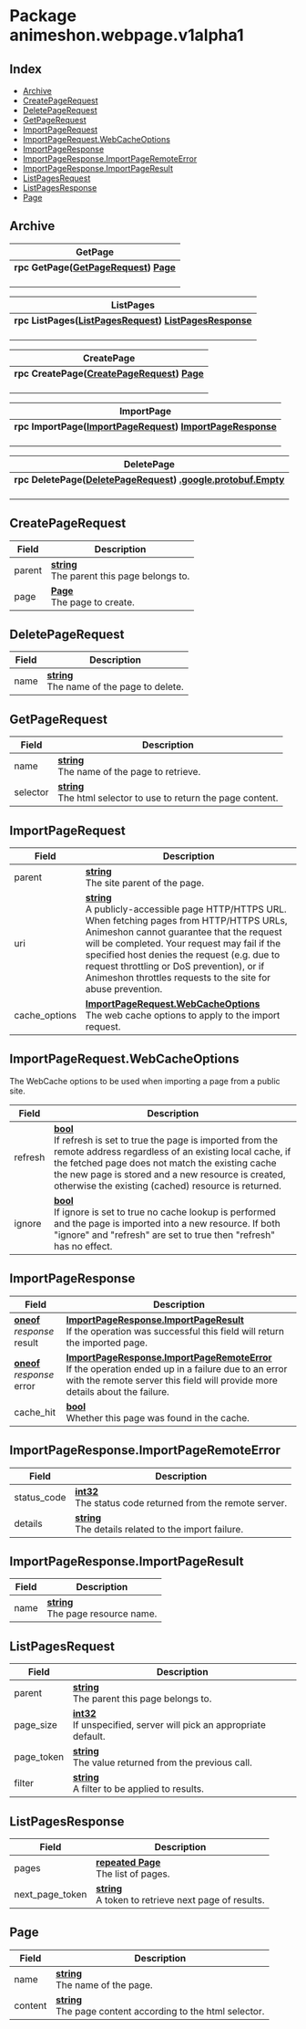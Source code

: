 # Package animeshon.webpage.v1alpha1

## Index
- [Archive](#animeshon.webpage.v1alpha1.Archive)
- [CreatePageRequest](#animeshon.webpage.v1alpha1.CreatePageRequest)
- [DeletePageRequest](#animeshon.webpage.v1alpha1.DeletePageRequest)
- [GetPageRequest](#animeshon.webpage.v1alpha1.GetPageRequest)
- [ImportPageRequest](#animeshon.webpage.v1alpha1.ImportPageRequest)
- [ImportPageRequest.WebCacheOptions](#animeshon.webpage.v1alpha1.ImportPageRequest.WebCacheOptions)
- [ImportPageResponse](#animeshon.webpage.v1alpha1.ImportPageResponse)
- [ImportPageResponse.ImportPageRemoteError](#animeshon.webpage.v1alpha1.ImportPageResponse.ImportPageRemoteError)
- [ImportPageResponse.ImportPageResult](#animeshon.webpage.v1alpha1.ImportPageResponse.ImportPageResult)
- [ListPagesRequest](#animeshon.webpage.v1alpha1.ListPagesRequest)
- [ListPagesResponse](#animeshon.webpage.v1alpha1.ListPagesResponse)
- [Page](#animeshon.webpage.v1alpha1.Page)

## <span id="animeshon.webpage.v1alpha1.Archive">Archive</span>



| <span id="animeshon.webpage.v1alpha1.Archive.GetPage">GetPage</span> |
| --- |
| **rpc GetPage([GetPageRequest](#animeshon.webpage.v1alpha1.GetPageRequest)) [Page](#animeshon.webpage.v1alpha1.Page)**<br/><br/> |

| <span id="animeshon.webpage.v1alpha1.Archive.ListPages">ListPages</span> |
| --- |
| **rpc ListPages([ListPagesRequest](#animeshon.webpage.v1alpha1.ListPagesRequest)) [ListPagesResponse](#animeshon.webpage.v1alpha1.ListPagesResponse)**<br/><br/> |

| <span id="animeshon.webpage.v1alpha1.Archive.CreatePage">CreatePage</span> |
| --- |
| **rpc CreatePage([CreatePageRequest](#animeshon.webpage.v1alpha1.CreatePageRequest)) [Page](#animeshon.webpage.v1alpha1.Page)**<br/><br/> |

| <span id="animeshon.webpage.v1alpha1.Archive.ImportPage">ImportPage</span> |
| --- |
| **rpc ImportPage([ImportPageRequest](#animeshon.webpage.v1alpha1.ImportPageRequest)) [ImportPageResponse](#animeshon.webpage.v1alpha1.ImportPageResponse)**<br/><br/> |

| <span id="animeshon.webpage.v1alpha1.Archive.DeletePage">DeletePage</span> |
| --- |
| **rpc DeletePage([DeletePageRequest](#animeshon.webpage.v1alpha1.DeletePageRequest)) [.google.protobuf.Empty](#google.protobuf.Empty)**<br/><br/> |


## <span id="animeshon.webpage.v1alpha1.CreatePageRequest">CreatePageRequest</span>



| Field | Description |
| --- | --- |
| parent | **[ string](#string)**<br/>The parent this page belongs to. |
| page | **[ Page](#Page)**<br/>The page to create. |

## <span id="animeshon.webpage.v1alpha1.DeletePageRequest">DeletePageRequest</span>



| Field | Description |
| --- | --- |
| name | **[ string](#string)**<br/>The name of the page to delete. |

## <span id="animeshon.webpage.v1alpha1.GetPageRequest">GetPageRequest</span>



| Field | Description |
| --- | --- |
| name | **[ string](#string)**<br/>The name of the page to retrieve. |
| selector | **[ string](#string)**<br/>The html selector to use to return the page content. |

## <span id="animeshon.webpage.v1alpha1.ImportPageRequest">ImportPageRequest</span>



| Field | Description |
| --- | --- |
| parent | **[ string](#string)**<br/>The site parent of the page. |
| uri | **[ string](#string)**<br/>A publicly-accessible page HTTP/HTTPS URL. When fetching pages from HTTP/HTTPS URLs, Animeshon cannot guarantee that the request will be completed. Your request may fail if the specified host denies the request (e.g. due to request throttling or DoS prevention), or if Animeshon throttles requests to the site for abuse prevention. |
| cache_options | **[ ImportPageRequest.WebCacheOptions](#ImportPageRequest.WebCacheOptions)**<br/>The web cache options to apply to the import request. |

## <span id="animeshon.webpage.v1alpha1.ImportPageRequest.WebCacheOptions">ImportPageRequest.WebCacheOptions</span>

The WebCache options to be used when importing a page from a public site.

| Field | Description |
| --- | --- |
| refresh | **[ bool](#bool)**<br/>If refresh is set to true the page is imported from the remote address regardless of an existing local cache, if the fetched page does not match the existing cache the new page is stored and a new resource is created, otherwise the existing (cached) resource is returned. |
| ignore | **[ bool](#bool)**<br/>If ignore is set to true no cache lookup is performed and the page is imported into a new resource. If both "ignore" and "refresh" are set to true then "refresh" has no effect. |

## <span id="animeshon.webpage.v1alpha1.ImportPageResponse">ImportPageResponse</span>



| Field | Description |
| --- | --- |
| **[oneof](https://developers.google.com/protocol-buffers/docs/proto3#oneof)** _response_<br />result | **[ ImportPageResponse.ImportPageResult](#ImportPageResponse.ImportPageResult)**<br/>If the operation was successful this field will return the imported page. |
| **[oneof](https://developers.google.com/protocol-buffers/docs/proto3#oneof)** _response_<br />error | **[ ImportPageResponse.ImportPageRemoteError](#ImportPageResponse.ImportPageRemoteError)**<br/>If the operation ended up in a failure due to an error with the remote server this field will provide more details about the failure. |
| cache_hit | **[ bool](#bool)**<br/>Whether this page was found in the cache. |

## <span id="animeshon.webpage.v1alpha1.ImportPageResponse.ImportPageRemoteError">ImportPageResponse.ImportPageRemoteError</span>



| Field | Description |
| --- | --- |
| status_code | **[ int32](#int32)**<br/>The status code returned from the remote server. |
| details | **[ string](#string)**<br/>The details related to the import failure. |

## <span id="animeshon.webpage.v1alpha1.ImportPageResponse.ImportPageResult">ImportPageResponse.ImportPageResult</span>



| Field | Description |
| --- | --- |
| name | **[ string](#string)**<br/>The page resource name. |

## <span id="animeshon.webpage.v1alpha1.ListPagesRequest">ListPagesRequest</span>



| Field | Description |
| --- | --- |
| parent | **[ string](#string)**<br/>The parent this page belongs to. |
| page_size | **[ int32](#int32)**<br/>If unspecified, server will pick an appropriate default. |
| page_token | **[ string](#string)**<br/>The value returned from the previous call. |
| filter | **[ string](#string)**<br/>A filter to be applied to results. |

## <span id="animeshon.webpage.v1alpha1.ListPagesResponse">ListPagesResponse</span>



| Field | Description |
| --- | --- |
| pages | **[repeated Page](#Page)**<br/>The list of pages. |
| next_page_token | **[ string](#string)**<br/>A token to retrieve next page of results. |

## <span id="animeshon.webpage.v1alpha1.Page">Page</span>



| Field | Description |
| --- | --- |
| name | **[ string](#string)**<br/>The name of the page. |
| content | **[ string](#string)**<br/>The page content according to the html selector. |

